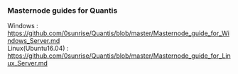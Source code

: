 ### Masternode guides for Quantis    
Windows : https://github.com/0sunrise/Quantis/blob/master/Masternode_guide_for_Windows_Server.md  
Linux(Ubuntu16.04) : https://github.com/0sunrise/Quantis/blob/master/Masternode_guide_for_Linux_Server.md
